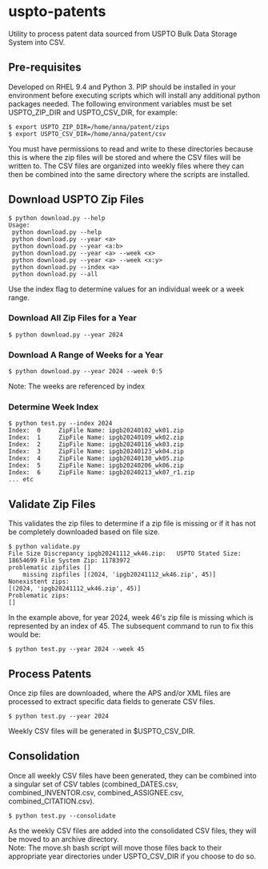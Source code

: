 # uspto-patents
Utility to process patent data sourced from USPTO Bulk Data Storage System into CSV.
## Pre-requisites
Developed on RHEL 9.4 and Python 3.  PIP should be installed in your environment before executing scripts which will install any additional python packages needed. The following environment variables must be set USPTO_ZIP_DIR and USPTO_CSV_DIR, for example:
```
$ export USPTO_ZIP_DIR=/home/anna/patent/zips
$ export USPTO_CSV_DIR=/home/anna/patent/csv
```
You must have permissions to read and write to these directories because this is where the zip files will be stored and where the CSV files will be written to.  The CSV files are organized into weekly files where they can then be combined into the same directory where the scripts are installed.
## Download USPTO Zip Files
```
$ python download.py --help
Usage:
 python download.py --help
 python download.py --year <a>
 python download.py --year <a:b>
 python download.py --year <a> --week <x>
 python download.py --year <a> --week <x:y>
 python download.py --index <a>
 python download.py --all
```
 Use the index flag to determine values for an individual week or a week range.
### Download All Zip Files for a Year
```
$ python download.py --year 2024
```
### Download A Range of Weeks for a Year
```
$ python download.py --year 2024 --week 0:5
```
Note: The weeks are referenced by index
### Determine Week Index
```
$ python test.py --index 2024
Index:  0     ZipFile Name: ipgb20240102_wk01.zip
Index:  1     ZipFile Name: ipgb20240109_wk02.zip
Index:  2     ZipFile Name: ipgb20240116_wk03.zip
Index:  3     ZipFile Name: ipgb20240123_wk04.zip
Index:  4     ZipFile Name: ipgb20240130_wk05.zip
Index:  5     ZipFile Name: ipgb20240206_wk06.zip
Index:  6     ZipFile Name: ipgb20240213_wk07_r1.zip
... etc
```
## Validate Zip Files
This validates the zip files to determine if a zip file is missing or if it has not be completely downloaded based on file size.
```
$ python validate.py 
File Size Discrepancy ipgb20241112_wk46.zip:   USPTO Stated Size: 18654699 File System Zip: 11783972
problematic zipfiles []
    missing zipfiles [(2024, 'ipgb20241112_wk46.zip', 45)]
Nonexistent zips:
[(2024, 'ipgb20241112_wk46.zip', 45)]
Problematic zips:
[]
```
In the example above, for year 2024, week 46's zip file is missing which is represented by an index of 45.  The subsequent command to run to fix this would be:
```
$ python test.py --year 2024 --week 45
```
## Process Patents
Once zip files are downloaded, where the APS and/or XML files are processed to extract specific data fields to generate CSV files.
```
$ python test.py --year 2024
```
Weekly CSV files will be generated in $USPTO_CSV_DIR.
## Consolidation
Once all weekly CSV files have been generated, they can be combined into a singular set of CSV tables (combined_DATES.csv, combined_INVENTOR.csv, combined_ASSIGNEE.csv, combined_CITATION.csv).
```
$ python test.py --consolidate
```
As the weekly CSV files are added into the consolidated CSV files, they will be moved to an archive directory.  
Note:  The move.sh bash script will move those files back to their appropriate year directories under USPTO_CSV_DIR if you choose to do so.
